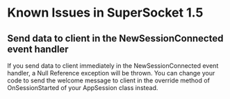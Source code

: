 # Known Issues in SuperSocket 1.5

## Send data to client in the NewSessionConnected event handler

If you send data to client immediately in the NewSessionConnected event handler, a Null Reference exception will be thrown. You can change your code to send the welcome message to client in the override method of OnSessionStarted of your AppSession class instead.
